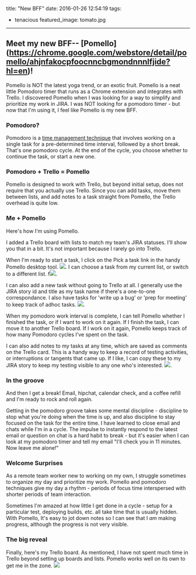 title: "New BFF"
date: 2016-01-26 12:54:19
tags:
  - tenacious
featured_image: tomato.jpg
---

## Meet my new BFF-- [Pomello] (https://chrome.google.com/webstore/detail/pomello/ahjnfakocpfoocnncbgmondnnnlfjide?hl=en)!

Pomello is NOT the latest yoga trend, or an exotic fruit.  Pomello is a neat little Pomodoro timer that runs as a Chrome extension and integrates with Trello.  I discovered Pomello when I was looking for a way to simplify and prioritize my work in JIRA.  I was NOT looking for a pomodoro timer - but now that I'm using it, I feel like Pomello is my new BFF.

### Pomodoro?
Pomodoro is a [time management technique](https://en.wikipedia.org/wiki/Pomodoro_Technique) that involves working on a single task for a pre-determined time interval, followed by a short break.  That's one pomodoro cycle.  At the end of the cycle, you choose whether to continue the task, or start a new one. 

### Pomodoro + Trello = Pomello
Pomello is designed to work with Trello, but beyond initial setup, does not require that you actually use Trello.  Since you can add tasks, move them between lists, and add notes to a task straight from Pomello, the Trello overhead is quite low.

### Me + Pomello

Here's how I'm using Pomello.

I added a Trello board with lists to match my team's JIRA statuses.  I'll show you that in a bit.  It's not important because I rarely go into Trello. 

When I'm ready to start a task, I click on the  Pick a task link in the handy Pomello desktop tool. ![](pickatask.png).  I can choose a task from my current list, or switch to a different list.
f![](pickatask2.png).

I can also add a new task without going to Trello at all.  I generally use the JIRA story id and title as my task name if there's a one-to-one correspondance.  I also have tasks for 'write up a bug' or 'prep for meeting' to keep track of adhoc tasks.
![](addatask.gif).

When my pomodoro work interval is complete, I can tell Pomello whether I finished the task, or if I want to work on it again.  If I finish the task, I can move it to another Trello board.  If I work on it again, Pomello keeps track of how many Pomodoro cycles I've spent on the task.

I can also add notes to my tasks at any time, which are saved as comments on the Trello card.  This is a handy way to keep a record of testing activities, or interruptions or tangents that came up.  If I like, I can copy these to my JIRA story to keep my testing visible to any one who's interested.
![](finishatask.gif).

### In the groove

And then I get a break!  Email, hipchat, calendar check, and a coffee refill and I'm ready to rock and roll again.  

Getting in the pomodoro groove takes some mental discipline - discipline to stop what you're doing when the time is up, and also discipline to stay focused on the task for the entire time. I have learned to  close email and chats while I'm in a cycle.  The impulse to instantly respond to the latest email or question on chat is a hard habit to break - but it's easier when I can look at my pomodoro timer and tell my email "I'll check you in 11 minutes.  Now leave me alone!" 

### Welcome Surprises

As a remote team worker new to working on my own, I struggle sometimes to organize my day and prioritize my work.  Pomello and pomodoro techniques give my day a rhythm - periods of focus time interspersed with shorter periods of team interaction.

Sometimes I'm amazed at how little I get done in a cycle - setup for a particular test, deploying builds, etc.  all take time that is usually hidden.  With Pomello, It's easy to jot down notes so I can see that I *am* making progress, although the progress is not very visible.

### The big reveal

Finally, here's my Trello board. As mentioned, I have not spent much time in Trello beyond setting up boards and lists.  Pomello works well on its own to get me in the zone.
![](Trello-board.png)

